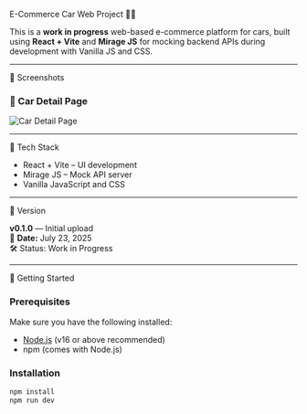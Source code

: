 E-Commerce Car Web Project 🚗🛒


This is a **work in progress** web-based e-commerce platform for cars, built using **React + Vite** and **Mirage JS** for mocking backend APIs during development with Vanilla JS and CSS.


---


📸 Screenshots

### 🚗 Car Detail Page

![Car Detail Page](/UI-ShowCase.png)


---

🧪 Tech Stack

- React + Vite – UI development
- Mirage JS – Mock API server
- Vanilla JavaScript and CSS

---

📌 Version

**v0.1.0** — Initial upload  
📅 **Date:** July 23, 2025  
🛠️ Status: Work in Progress

---

🚀 Getting Started

### Prerequisites

Make sure you have the following installed:

- [Node.js](https://nodejs.org/) (v16 or above recommended)
- npm (comes with Node.js)

### Installation

```bash
npm install
npm run dev

